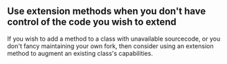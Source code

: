## Use extension methods when you don't have control of the code you wish to extend

If you wish to add a method to a class with unavailable sourcecode, or you don't fancy maintaining your own fork, then consider using an extension method to augment an existing class's capabilities. 